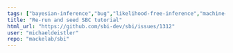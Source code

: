 ```yaml
---
tags: ["bayesian-inference","bug","likelihood-free-inference","machine-learning","parameter-estimation","pytorch","simulation-based-inference"]
title: "Re-run and seed SBC tutorial"
html_url: "https://github.com/sbi-dev/sbi/issues/1312"
user: "michaeldeistler"
repo: "mackelab/sbi"
---
```



